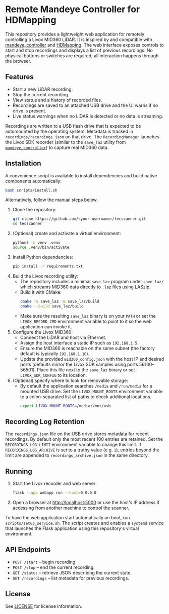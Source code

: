 # Remote Mandeye Controller for HDMapping

This repository provides a lightweight web application for remotely
controlling a Livox MID360 LiDAR. It is inspired by and compatible with
[mandeye_controller](https://github.com/JanuszBedkowski/mandeye_controller)
and [HDMapping](https://github.com/MapsHD/HDMapping). The web interface
exposes controls to start and stop recordings and displays a list of
previous recordings. No physical buttons or switches are required; all
interaction happens through the browser.

## Features
- Start a new LiDAR recording.
- Stop the current recording.
- View status and a history of recorded files.
- Recordings are saved to an attached USB drive and the UI warns if no drive is present.
- Live status warnings when no LiDAR is detected or no data is streaming.

Recordings are written to a USB flash drive that is expected to be
automounted by the operating system. Metadata is tracked in
`recordings/recordings.json` on that drive. The
`RecordingManager` launches the Livox SDK recorder (similar to the
`save_laz` utility from
[`mandeye_controller`](https://github.com/JanuszBedkowski/mandeye_controller))
to capture real MID360 data.

## Installation
A convenience script is available to install dependencies and build native
components automatically:

```bash
bash scripts/install.sh
```

Alternatively, follow the manual steps below.

1. Clone the repository:
   ```bash
   git clone https://github.com/<your-username>/tecscanner.git
   cd tecscanner
   ```
2. (Optional) create and activate a virtual environment:
   ```bash
   python3 -m venv .venv
   source .venv/bin/activate
   ```
3. Install Python dependencies:
   ```bash
   pip install -r requirements.txt
   ```
4. Build the Livox recording utility:
   - The repository includes a minimal `save_laz` program under
     `save_laz/` which streams MID360 data directly to `.laz` files using
     [LASzip](https://laszip.org/).
   - Build it with CMake:
     ```bash
     cmake -S save_laz -B save_laz/build
     cmake --build save_laz/build
     ```
   - Make sure the resulting `save_laz` binary is on your `PATH` or set the
     `LIVOX_RECORD_CMD` environment variable to point to it so the web
     application can invoke it.
5. Configure the Livox MID360:
   - Connect the LiDAR and host via Ethernet.
   - Assign the host interface a static IP such as `192.168.1.5`.
   - Ensure the MID360 is reachable on the same subnet (the factory default is
     typically `192.168.1.10`).
   - Update the provided `mid360_config.json` with the host IP and desired
     ports (defaults mirror the Livox SDK samples using ports 56100–56501).
     Place this file next to the `save_laz` binary or set `LIVOX_SDK_CONFIG`
     to its location.
6. (Optional) specify where to look for removable storage:
   - By default the application searches `/media` and `/run/media` for a mounted
     USB drive. Set the `LIVOX_MOUNT_ROOTS` environment variable to a
     colon-separated list of paths to check additional locations.
     ```bash
     export LIVOX_MOUNT_ROOTS=/media:/mnt/usb
     ```

## Recording Log Retention
The `recordings.json` file on the USB drive stores metadata for recent
recordings. By default only the most recent 100 entries are retained. Set the
`RECORDINGS_LOG_LIMIT` environment variable to change this limit. If
`RECORDINGS_LOG_ARCHIVE` is set to a truthy value (e.g. `1`), entries beyond
the limit are appended to `recordings_archive.json` in the same directory.

## Running
1. Start the Livox recorder and web server:
   ```bash
   flask --app webapp run --host=0.0.0.0
   ```
2. Open a browser at [http://localhost:5000](http://localhost:5000) or use
   the host's IP address if accessing from another machine to control the
   scanner.

To have the web application start automatically on boot, run
`scripts/setup_service.sh`. The script creates and enables a `systemd`
service that launches the Flask application using this repository's virtual
environment.

## API Endpoints
- `POST /start` – begin recording.
- `POST /stop` – end the current recording.
- `GET /status` – retrieve JSON describing the current state.
- `GET /recordings` – list metadata for previous recordings.

## License
See [LICENSE](LICENSE) for license information.
